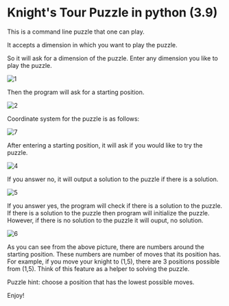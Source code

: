 # Knight's Tour Puzzle in python (3.9)

This is a command line puzzle that one can play.

It accepts a dimension in which you want to play the puzzle.

So it will ask for a dimension of the puzzle. Enter any dimension you like to play the puzzle. 

![1](https://user-images.githubusercontent.com/61360055/114816393-00be0900-9df3-11eb-9ab1-37a76ef97928.png)

Then the program will ask for a starting position.

![2](https://user-images.githubusercontent.com/61360055/114816672-922d7b00-9df3-11eb-81f8-7e4b02b65b9a.png)

Coordinate system for the puzzle is as follows:

![7](https://user-images.githubusercontent.com/61360055/114818534-e6862a00-9df6-11eb-8809-5bc1fd213c6c.png)


After entering a starting position, it will ask if you would like to try the puzzle.

![4](https://user-images.githubusercontent.com/61360055/114817462-01579f00-9df5-11eb-921e-25cc32d7bd2c.png)


If you answer no, it will output a solution to the puzzle if there is a solution.

![5](https://user-images.githubusercontent.com/61360055/114817821-a70b0e00-9df5-11eb-8757-6d3384843002.png)


If you answer yes, the program will check if there is a solution to the puzzle. 
If there is a solution to the puzzle then program will initialize the puzzle.
However, if there is no solution to the puzzle it will ouput, no solution.

![6](https://user-images.githubusercontent.com/61360055/114817958-e2a5d800-9df5-11eb-8821-049d74339f4d.png)


As you can see from the above picture, there are numbers around the starting position. These numbers are number of moves that its position has.
For example, if you move your knight to (1,5), there are 3 positions possible from (1,5). Think of this feature as a helper to solving the puzzle.

Puzzle hint: choose a position that has the lowest possible moves.

Enjoy!

